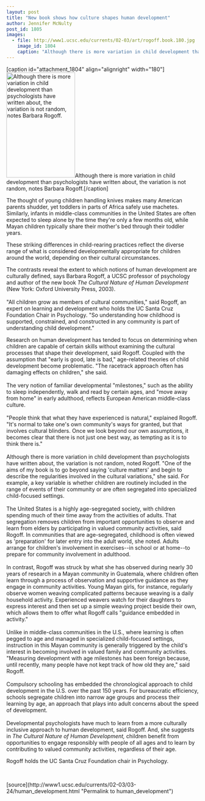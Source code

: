 ```yaml
---
layout: post
title: "New book shows how culture shapes human development"
author: Jennifer McNulty
post_id: 1805
images:
  - file: http://www1.ucsc.edu/currents/02-03/art/rogoff.book.180.jpg
    image_id: 1804
    caption: "Although there is more variation in child development than psychologists have written about, the variation is not random, notes Barbara Rogoff."
---
```


[caption id="attachment_1804" align="alignright" width="180"]<a href="http://localhost/mysite/wp-content/uploads/2003/03/rogoff.book.180.jpg"><img class="size-full wp-image-1804" src="http://localhost/mysite/wp-content/uploads/2003/03/rogoff.book.180.jpg" alt="Although there is more variation in child development than psychologists have written about, the variation is not random, notes Barbara Rogoff." width="180" height="275" /></a>Although there is more variation in child development than psychologists have written about, the variation is not random, notes Barbara Rogoff.[/caption]
<p>
  The thought of young children handling knives makes many American parents shudder, yet toddlers in parts of Africa safely use machetes. Similarly, infants in middle-class communities in the United States are often expected to sleep alone by the time they're only a few months old, while Mayan children typically share their mother's bed through their toddler years.
</p>
<p>
  These striking differences in child-rearing practices reflect the diverse range of what is considered developmentally appropriate for children around the world, depending on their cultural circumstances.
</p>
<p>
  The contrasts reveal the extent to which notions of human development are culturally defined, says Barbara Rogoff, a UCSC professor of psychology and author of the new book <i>The Cultural Nature of Human Development</i> (New York: Oxford University Press, 2003).<br>
  <br>
  "All children grow as members of cultural communities," said Rogoff, an expert on learning and development who holds the UC Santa Cruz Foundation Chair in Psychology. "So understanding how childhood is supported, constrained, and constructed in any community is part of understanding child development."<br>
</p>
<p>
  Research on human development has tended to focus on determining when children are capable of certain skills without examining the cultural processes that shape their development, said Rogoff. Coupled with the assumption that "early is good, late is bad," age-related theories of child development become problematic. "The racetrack approach often has damaging effects on children," she said.<br>
  <br>
  The very notion of familiar developmental "milestones," such as the ability to sleep independently, walk and read by certain ages, and "move away from home" in early adulthood, reflects European American middle-class culture.<br>
  <br>
  "People think that what they have experienced is natural," explained Rogoff. "It's normal to take one's own community's ways for granted, but that involves cultural blinders. Once we look beyond our own assumptions, it becomes clear that there is not just one best way, as tempting as it is to think there is."<br>
  <br>
  Although there is more variation in child development than psychologists have written about, the variation is not random, noted Rogoff. "One of the aims of my book is to go beyond saying 'culture matters' and begin to describe the regularities involved in the cultural variations," she said. For example, a key variable is whether children are routinely included in the range of events of their community or are often segregated into specialized child-focused settings.<br>
  <br>
  The United States is a highly age-segregated society, with children spending much of their time away from the activities of adults. That segregation removes children from important opportunities to observe and learn from elders by participating in valued community activities, said Rogoff. In communities that are age-segregated, childhood is often viewed as 'preparation' for later entry into the adult world, she noted. Adults arrange for children's involvement in exercises--in school or at home--to prepare for community involvement in adulthood.<br>
  <br>
  In contrast, Rogoff was struck by what she has observed during nearly 30 years of research in a Mayan community in Guatemala, where children often learn through a process of observation and supportive guidance as they engage in community activities. Young Mayan girls, for instance, regularly observe women weaving complicated patterns because weaving is a daily household activity. Experienced weavers watch for their daughters to express interest and then set up a simple weaving project beside their own, which allows them to offer what Rogoff calls "guidance embedded in activity."<br>
  <br>
  Unlike in middle-class communities in the U.S., where learning is often pegged to age and managed in specialized child-focused settings, instruction in this Mayan community is generally triggered by the child's interest in becoming involved in valued family and community activities. "Measuring development with age milestones has been foreign because, until recently, many people have not kept track of how old they are," said Rogoff.<br>
  <br>
  Compulsory schooling has embedded the chronological approach to child development in the U.S. over the past 150 years. For bureaucratic efficiency, schools segregate children into narrow age groups and process their learning by age, an approach that plays into adult concerns about the speed of development.<br>
  <br>
  Developmental psychologists have much to learn from a more culturally inclusive approach to human development, said Rogoff. And, she suggests in <i>The Cultural Nature of Human Development,</i> children benefit from opportunities to engage responsibly with people of all ages and to learn by contributing to valued community activities, regardless of their age.
</p>
<p>
  Rogoff holds the UC Santa Cruz Foundation chair in Psychology.<br>
</p>
<p>
  <br>

</p>
<p>

</p>
[source](http://www1.ucsc.edu/currents/02-03/03-24/human_development.html "Permalink to human_development")
